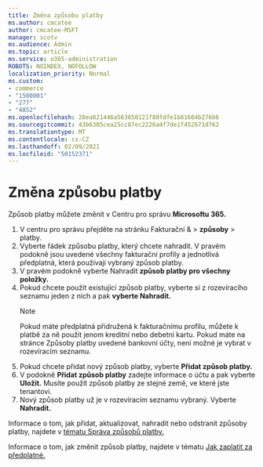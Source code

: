 ```yaml
---
title: Změna způsobu platby
ms.author: cmcatee
author: cmcatee-MSFT
manager: scotv
ms.audience: Admin
ms.topic: article
ms.service: o365-administration
ROBOTS: NOINDEX, NOFOLLOW
localization_priority: Normal
ms.custom:
- commerce
- "1500001"
- "277"
- "4852"
ms.openlocfilehash: 28ea821446a563650121f80fdfe1b81604b276b6
ms.sourcegitcommit: 43b6305cea25cc87ec2226a4f7de1f452671d762
ms.translationtype: MT
ms.contentlocale: cs-CZ
ms.lasthandoff: 02/09/2021
ms.locfileid: "50152371"
---
```

# <a name="change-payment-method"></a>Změna způsobu platby

Způsob platby můžete změnit v Centru pro správu **Microsoftu 365.**
  
1. V centru pro správu přejděte na stránku Fakturační &  >  **způsoby**  >  [](https://go.microsoft.com/fwlink/p/?linkid=2018806) platby.
2. Vyberte řádek způsobu platby, který chcete nahradit. V pravém podokně jsou uvedené všechny fakturační profily a jednotlivá předplatná, která používají vybraný způsob platby.
3. V pravém podokně vyberte Nahradit **způsob platby pro všechny položky.**
4. Pokud chcete použít existující způsob platby, vyberte si z rozevíracího seznamu jeden z nich a pak **vyberte Nahradit.**
    > [!NOTE]
    > Pokud máte předplatná přidružená k fakturačnímu profilu, můžete k platbě za ně použít jenom kreditní nebo debetní kartu. Pokud máte na stránce  Způsoby platby uvedené bankovní účty, není možné je vybrat v rozevíracím seznamu.
5. Pokud chcete přidat nový způsob platby, vyberte **Přidat způsob platby.**
6. V podokně **Přidat způsob platby** zadejte informace o účtu a pak vyberte **Uložit.** Musíte použít způsob platby ze stejné země, ve které jste tenantovi.
7. Nový způsob platby už je v rozevíracím seznamu vybraný. Vyberte **Nahradit.**

Informace o tom, jak přidat, aktualizovat, nahradit nebo odstranit způsoby platby, najdete v [tématu Správa způsobů platby.](https://docs.microsoft.com/microsoft-365/commerce/billing-and-payments/manage-payment-methods)

Informace o tom, jak změnit způsob platby, najdete v tématu [Jak zaplatit za předplatné.](https://docs.microsoft.com/microsoft-365/commerce/billing-and-payments/pay-for-your-subscription)